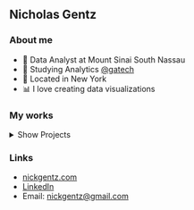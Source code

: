 ## Nicholas Gentz <br>
<!-- --- -->
### About me
- 🏥 Data Analyst at Mount Sinai South Nassau 
- 🐝 Studying Analytics [@gatech](https://github.com/gatech)
- 🍎 Located in New York
- 📊 I love creating data visualizations


### My works
<details>
<summary>Show Projects</summary>

| Project | Description | Link |
|----------|--------------|------|
| MTA EDA & ML | Subway ridership trends, Random Forest Regression | [GitHub](https://github.com/nGentz/Subway-Data-Analysis/blob/main/mta_analysis_nb.ipynb) |
| Newsvendor Simulation | Monte Carlo optimization app | [GitHub](..) |
| MoMA Dasboard | Tableau dashboard to visualize the MoMA's collection | [Tableau](https://public.tableau.com/app/profile/nicholas.gentz/viz/MomaDataVisualization/Dashboard) |
| Nextra Starter | Open-source portfolio blog starter |  [GitHub](..) |
</details>


### Links
- [nickgentz.com](https://www.nickgentz.com/)
- [LinkedIn](https://www.linkedin.com/in/nickgentz/)
- Email: nickgentz@gmail.com

<!--
**nGentz/nGentz** is a ✨ _special_ ✨ repository because its `README.md` (this file) appears on your GitHub profile.

Here are some ideas to get you started:

- 🔭 I’m currently working on ...
- 🌱 I’m currently learning ...
- 👯 I’m looking to collaborate on ...
- 🤔 I’m looking for help with ...
- 💬 Ask me about ...
- 📫 How to reach me: ...
- 😄 Pronouns: ...
- ⚡ Fun fact: ...
-->

